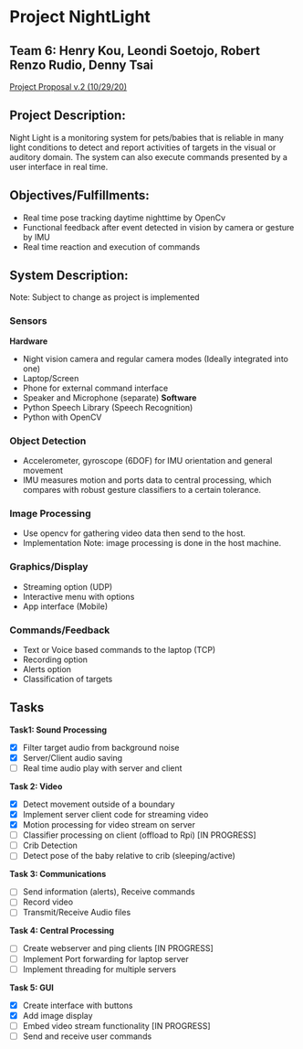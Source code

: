 # Project NightLight
## Team 6: Henry Kou, Leondi Soetojo, Robert Renzo Rudio, Denny Tsai

[Project Proposal v.2 (10/29/20)](https://docs.google.com/document/d/1FbrikDlhLAaNADgYI_8JAUBbm_Q2gItGKLAwzME5ZRE/edit?usp=sharing)

## Project Description:
Night Light is a monitoring system for pets/babies that is reliable in many light conditions to detect and report activities of targets in the visual or auditory domain. The system can also execute commands presented by a user interface in real time.

## Objectives/Fulfillments:
- Real time pose tracking daytime nighttime by OpenCv
- Functional feedback after event detected in vision by camera or gesture by IMU
- Real time reaction and execution of commands

## System Description:
Note: Subject to change as project is implemented
### Sensors
**Hardware**
- Night vision camera and regular camera modes (Ideally integrated into one)
- Laptop/Screen
- Phone for external command interface
- Speaker and Microphone (separate)
**Software**
- Python Speech Library (Speech Recognition)
- Python with OpenCV

### Object Detection
- Accelerometer, gyroscope (6DOF) for IMU orientation and general movement
- IMU measures motion and ports data to central processing, which compares with robust gesture classifiers to a certain tolerance.

### Image Processing
- Use opencv for gathering video data then send to the host.
- Implementation Note: image processing is done in the host machine.

### Graphics/Display
- Streaming option (UDP)
- Interactive menu with options
- App interface (Mobile)

### Commands/Feedback
- Text or Voice based commands to the laptop (TCP)
- Recording option
- Alerts option
- Classification of targets

## Tasks
**Task1:  Sound Processing**
- [x] Filter target audio from background noise
- [x] Server/Client audio saving
- [ ] Real time audio play with server and client

**Task 2: Video** 
- [x] Detect movement outside of a boundary
- [x] Implement server client code for streaming video
- [x] Motion processing for video stream on server
- [ ] Classifier processing on client (offload to Rpi) [IN PROGRESS]
- [ ] Crib Detection
- [ ] Detect pose of the baby relative to crib (sleeping/active)

**Task 3: Communications**
- [ ] Send information (alerts), Receive commands
- [ ] Record video
- [ ] Transmit/Receive Audio files

**Task 4: Central Processing**
- [ ] Create webserver and ping clients [IN PROGRESS]
- [ ] Implement Port forwarding for laptop server
- [ ] Implement threading for multiple servers

**Task 5: GUI**
- [x] Create interface with buttons
- [x] Add image display
- [ ] Embed video stream functionality [IN PROGRESS]
- [ ] Send and receive user commands
